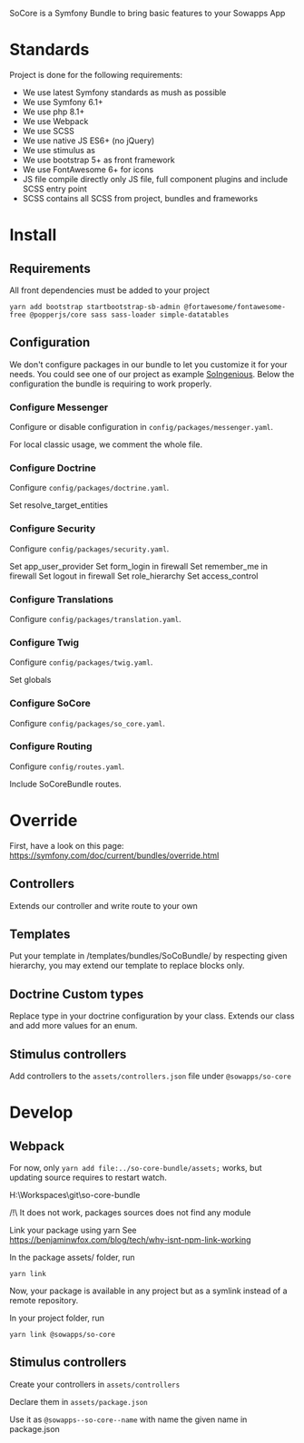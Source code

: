 SoCore is a Symfony Bundle to bring basic features to your Sowapps App

# Standards

Project is done for the following requirements:

- We use latest Symfony standards as mush as possible
- We use Symfony 6.1+
- We use php 8.1+
- We use Webpack
- We use SCSS
- We use native JS ES6+ (no jQuery)
- We use stimulus as
- We use bootstrap 5+ as front framework
- We use FontAwesome 6+ for icons
- JS file compile directly only JS file, full component plugins and include SCSS entry point
- SCSS contains all SCSS from project, bundles and frameworks

# Install

## Requirements

All front dependencies must be added to your project

```
yarn add bootstrap startbootstrap-sb-admin @fortawesome/fontawesome-free @popperjs/core sass sass-loader simple-datatables
```

## Configuration

We don't configure packages in our bundle to let you customize it for your needs.
You could see one of our project as example [SoIngenious](https://github.com/Sowapps/symfony-so-ingenious-demo/tree/main/config/packages).
Below the configuration the bundle is requiring to work properly.

### Configure Messenger

Configure or disable configuration in `config/packages/messenger.yaml`.

For local classic usage, we comment the whole file.

### Configure Doctrine

Configure `config/packages/doctrine.yaml`.

Set resolve_target_entities

### Configure Security

Configure `config/packages/security.yaml`.

Set app_user_provider
Set form_login in firewall
Set remember_me in firewall
Set logout in firewall
Set role_hierarchy
Set access_control

### Configure Translations

Configure `config/packages/translation.yaml`.

### Configure Twig

Configure `config/packages/twig.yaml`.

Set globals

### Configure SoCore

Configure `config/packages/so_core.yaml`.

### Configure Routing

Configure `config/routes.yaml`.

Include SoCoreBundle routes.

# Override

First, have a look on this page: https://symfony.com/doc/current/bundles/override.html

## Controllers

Extends our controller and write route to your own

## Templates

Put your template in /templates/bundles/SoCoBundle/ by respecting given hierarchy, you may extend our template to replace blocks only.

## Doctrine Custom types

Replace type in your doctrine configuration by your class. Extends our class and add more values for an enum.

## Stimulus controllers

Add controllers to the `assets/controllers.json` file under `@sowapps/so-core`

# Develop

## Webpack

For now, only `yarn add file:../so-core-bundle/assets;` works, but updating source requires to restart watch.

H:\Workspaces\git\so-core-bundle

/!\ It does not work, packages sources does not find any module

Link your package using yarn
See https://benjaminwfox.com/blog/tech/why-isnt-npm-link-working

In the package assets/ folder, run

`yarn link`

Now, your package is available in any project but as a symlink instead of a remote repository.

In your project folder, run

``yarn link @sowapps/so-core``

## Stimulus controllers

Create your controllers in `assets/controllers`

Declare them in `assets/package.json`

Use it as `@sowapps--so-core--name` with name the given name in package.json

